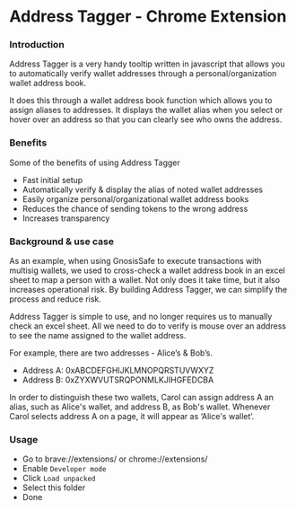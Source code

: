 # Address Tagger - Chrome Extension

### Introduction

Address Tagger is a very handy tooltip written in javascript that allows you to automatically verify wallet addresses through a personal/organization wallet address book. 

It does this through a wallet address book function which allows you to assign aliases to addresses. It displays the wallet alias when you select or hover over an address so that you can clearly see who owns the address.

###  Benefits

Some of the benefits of using Address Tagger

- Fast initial setup
- Automatically verify & display the alias of noted wallet addresses
- Easily organize personal/organizational wallet address books
- Reduces the chance of sending tokens to the wrong address
- Increases transparency 

### Background & use case

As an example, when using GnosisSafe to execute transactions with multisig wallets, we used to cross-check a wallet address book in an excel sheet to map a person with a wallet. Not only does it take time, but it also increases operational risk. By building Address Tagger, we can simplify the process and reduce risk.

Address Tagger is simple to use, and no longer requires us to manually check an excel sheet. All we need to do to verify is mouse over an address to see the name assigned to the wallet address.

For example, there are two addresses - Alice’s & Bob’s.

- Address A: 0xABCDEFGHIJKLMNOPQRSTUVWXYZ
- Address B: 0xZYXWVUTSRQPONMLKJIHGFEDCBA

In order to distinguish these two wallets, Carol can assign address A an alias, such as Alice's wallet, and address B, as Bob's wallet. Whenever Carol selects address A on a page, it will appear as ‘Alice's wallet’.

### Usage

- Go to brave://extensions/ or chrome://extensions/
- Enable `Developer mode`
- Click `Load unpacked`
- Select this folder
- Done
